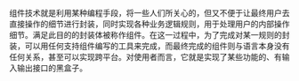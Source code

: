
组件技术就是利用某种编程手段，将一些人们所关心的，但又不便于让最终用户去直接操作的细节进行封装，同时实现各种业务逻辑规则，用于处理用户的内部操作细节。满足此目的的封装体被称作组件。在这一过程中，为了完成对某一规则的封装，可以用任何支持组件编写的工具来完成，而最终完成的组件则与语言本身没有任何关系，甚至可以实现跨平台。对使用者而言，它就是实现了某些功能的、有输入输出接口的黑盒子。
